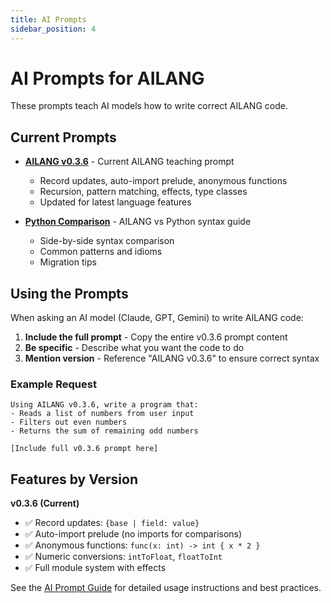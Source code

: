 ```yaml
---
title: AI Prompts
sidebar_position: 4
---
```


# AI Prompts for AILANG

These prompts teach AI models how to write correct AILANG code.

## Current Prompts

- **[AILANG v0.3.6](/docs/prompts/v0.3.6)** - Current AILANG teaching prompt
  - Record updates, auto-import prelude, anonymous functions
  - Recursion, pattern matching, effects, type classes
  - Updated for latest language features

- **[Python Comparison](/docs/prompts/python)** - AILANG vs Python syntax guide
  - Side-by-side syntax comparison
  - Common patterns and idioms
  - Migration tips

## Using the Prompts

When asking an AI model (Claude, GPT, Gemini) to write AILANG code:

1. **Include the full prompt** - Copy the entire v0.3.6 prompt content
2. **Be specific** - Describe what you want the code to do
3. **Mention version** - Reference "AILANG v0.3.6" to ensure correct syntax

### Example Request

```
Using AILANG v0.3.6, write a program that:
- Reads a list of numbers from user input
- Filters out even numbers
- Returns the sum of remaining odd numbers

[Include full v0.3.6 prompt here]
```

## Features by Version

**v0.3.6 (Current)**
- ✅ Record updates: `{base | field: value}`
- ✅ Auto-import prelude (no imports for comparisons)
- ✅ Anonymous functions: `func(x: int) -> int { x * 2 }`
- ✅ Numeric conversions: `intToFloat`, `floatToInt`
- ✅ Full module system with effects

See the [AI Prompt Guide](/docs/guides/ai-prompt-guide) for detailed usage instructions and best practices.
